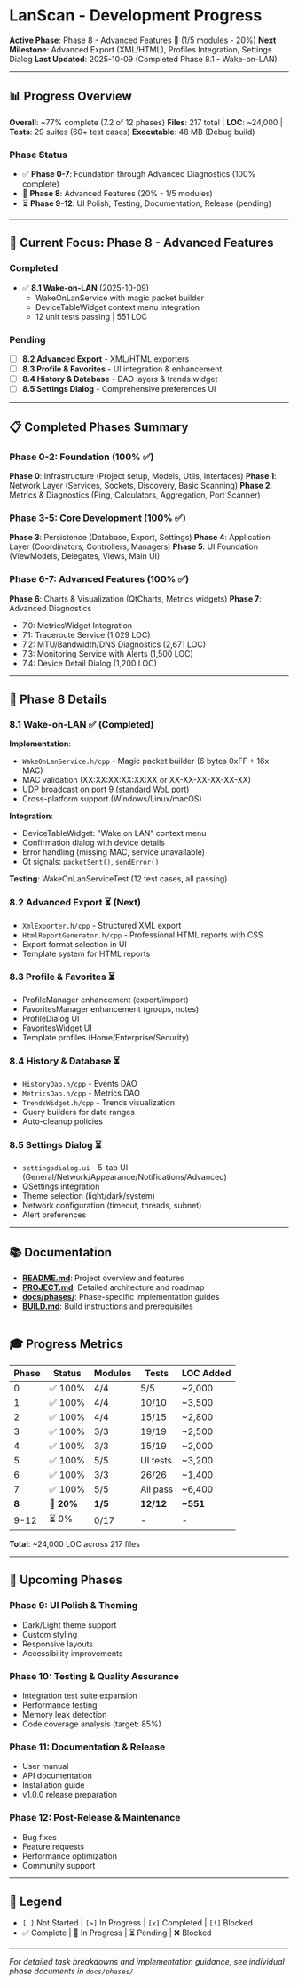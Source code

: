 # LanScan - Development Progress

**Active Phase**: Phase 8 - Advanced Features 🔄 (1/5 modules - 20%)
**Next Milestone**: Advanced Export (XML/HTML), Profiles Integration, Settings Dialog
**Last Updated**: 2025-10-09 (Completed Phase 8.1 - Wake-on-LAN)

---

## 📊 Progress Overview

**Overall**: ~77% complete (7.2 of 12 phases)
**Files**: 217 total | **LOC**: ~24,000 | **Tests**: 29 suites (60+ test cases)
**Executable**: 48 MB (Debug build)

### Phase Status
- ✅ **Phase 0-7**: Foundation through Advanced Diagnostics (100% complete)
- 🔄 **Phase 8**: Advanced Features (20% - 1/5 modules)
- ⏳ **Phase 9-12**: UI Polish, Testing, Documentation, Release (pending)

---

## 🎯 Current Focus: Phase 8 - Advanced Features

### Completed
- ✅ **8.1 Wake-on-LAN** (2025-10-09)
  - WakeOnLanService with magic packet builder
  - DeviceTableWidget context menu integration
  - 12 unit tests passing | 551 LOC

### Pending
- [ ] **8.2 Advanced Export** - XML/HTML exporters
- [ ] **8.3 Profile & Favorites** - UI integration & enhancement
- [ ] **8.4 History & Database** - DAO layers & trends widget
- [ ] **8.5 Settings Dialog** - Comprehensive preferences UI

---

## 📋 Completed Phases Summary

### Phase 0-2: Foundation (100% ✅)
**Phase 0**: Infrastructure (Project setup, Models, Utils, Interfaces)
**Phase 1**: Network Layer (Services, Sockets, Discovery, Basic Scanning)
**Phase 2**: Metrics & Diagnostics (Ping, Calculators, Aggregation, Port Scanner)

### Phase 3-5: Core Development (100% ✅)
**Phase 3**: Persistence (Database, Export, Settings)
**Phase 4**: Application Layer (Coordinators, Controllers, Managers)
**Phase 5**: UI Foundation (ViewModels, Delegates, Views, Main UI)

### Phase 6-7: Advanced Features (100% ✅)
**Phase 6**: Charts & Visualization (QtCharts, Metrics widgets)
**Phase 7**: Advanced Diagnostics
- 7.0: MetricsWidget Integration
- 7.1: Traceroute Service (1,029 LOC)
- 7.2: MTU/Bandwidth/DNS Diagnostics (2,671 LOC)
- 7.3: Monitoring Service with Alerts (1,500 LOC)
- 7.4: Device Detail Dialog (1,200 LOC)

---

## 🔧 Phase 8 Details

### 8.1 Wake-on-LAN ✅ (Completed)
**Implementation**:
- `WakeOnLanService.h/cpp` - Magic packet builder (6 bytes 0xFF + 16x MAC)
- MAC validation (XX:XX:XX:XX:XX:XX or XX-XX-XX-XX-XX-XX)
- UDP broadcast on port 9 (standard WoL port)
- Cross-platform support (Windows/Linux/macOS)

**Integration**:
- DeviceTableWidget: "Wake on LAN" context menu
- Confirmation dialog with device details
- Error handling (missing MAC, service unavailable)
- Qt signals: `packetSent()`, `sendError()`

**Testing**: WakeOnLanServiceTest (12 test cases, all passing)

### 8.2 Advanced Export ⏳ (Next)
- `XmlExporter.h/cpp` - Structured XML export
- `HtmlReportGenerator.h/cpp` - Professional HTML reports with CSS
- Export format selection in UI
- Template system for HTML reports

### 8.3 Profile & Favorites ⏳
- ProfileManager enhancement (export/import)
- FavoritesManager enhancement (groups, notes)
- ProfileDialog UI
- FavoritesWidget UI
- Template profiles (Home/Enterprise/Security)

### 8.4 History & Database ⏳
- `HistoryDao.h/cpp` - Events DAO
- `MetricsDao.h/cpp` - Metrics DAO
- `TrendsWidget.h/cpp` - Trends visualization
- Query builders for date ranges
- Auto-cleanup policies

### 8.5 Settings Dialog ⏳
- `settingsdialog.ui` - 5-tab UI (General/Network/Appearance/Notifications/Advanced)
- QSettings integration
- Theme selection (light/dark/system)
- Network configuration (timeout, threads, subnet)
- Alert preferences

---

## 📚 Documentation

- **[README.md](README.md)**: Project overview and features
- **[PROJECT.md](PROJECT.md)**: Detailed architecture and roadmap
- **[docs/phases/](docs/phases/)**: Phase-specific implementation guides
- **[BUILD.md](BUILD.md)**: Build instructions and prerequisites

---

## 🎓 Progress Metrics

| Phase | Status | Modules | Tests | LOC Added |
|-------|--------|---------|-------|-----------|
| 0 | ✅ 100% | 4/4 | 5/5 | ~2,000 |
| 1 | ✅ 100% | 4/4 | 10/10 | ~3,500 |
| 2 | ✅ 100% | 4/4 | 15/15 | ~2,800 |
| 3 | ✅ 100% | 3/3 | 19/19 | ~2,500 |
| 4 | ✅ 100% | 3/3 | 15/19 | ~2,000 |
| 5 | ✅ 100% | 5/5 | UI tests | ~3,200 |
| 6 | ✅ 100% | 3/3 | 26/26 | ~1,400 |
| 7 | ✅ 100% | 5/5 | All pass | ~6,400 |
| **8** | **🔄 20%** | **1/5** | **12/12** | **~551** |
| 9-12 | ⏳ 0% | 0/17 | - | - |

**Total**: ~24,000 LOC across 217 files

---

## 🚀 Upcoming Phases

### Phase 9: UI Polish & Theming
- Dark/Light theme support
- Custom styling
- Responsive layouts
- Accessibility improvements

### Phase 10: Testing & Quality Assurance
- Integration test suite expansion
- Performance testing
- Memory leak detection
- Code coverage analysis (target: 85%)

### Phase 11: Documentation & Release
- User manual
- API documentation
- Installation guide
- v1.0.0 release preparation

### Phase 12: Post-Release & Maintenance
- Bug fixes
- Feature requests
- Performance optimization
- Community support

---

## 📖 Legend
- `[ ]` Not Started | `[>]` In Progress | `[x]` Completed | `[!]` Blocked
- ✅ Complete | 🔄 In Progress | ⏳ Pending | ❌ Blocked

---

*For detailed task breakdowns and implementation guidance, see individual phase documents in `docs/phases/`*
